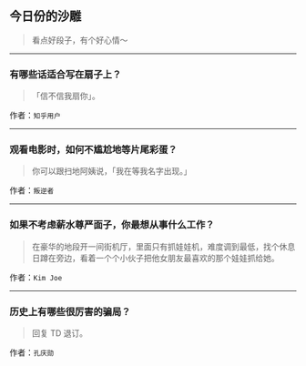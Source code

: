 ## 今日份的沙雕

> 看点好段子，有个好心情～


 
---

### 有哪些话适合写在扇子上？

> 「信不信我扇你」。


作者：`知乎用户`

---

### 观看电影时，如何不尴尬地等片尾彩蛋？

> 你可以跟扫地阿姨说，「我在等我名字出现。」


作者：`叛逆者`

---

### 如果不考虑薪水尊严面子，你最想从事什么工作？

> 在豪华的地段开一间街机厅，里面只有抓娃娃机，难度调到最低，找个休息日蹲在旁边，看着一个个小伙子把他女朋友最喜欢的那个娃娃抓给她。


作者：`Kim Joe`

---

### 历史上有哪些很厉害的骗局？

> 回复 TD 退订。


作者：`孔庆勋`